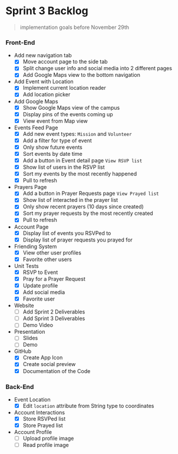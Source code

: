 <!-- @format -->

# Sprint 3 Backlog

> implementation goals before November 29th

### Front-End

- Add new navigation tab
  - [x] Move account page to the side tab
  - [x] Split change user info and social media into 2 different pages
  - [x] Add Google Maps view to the bottom navigation
- Add Event with Location
  - [x] Implement current location reader
  - [x] Add location picker
- Add Google Maps
  - [x] Show Google Maps view of the campus
  - [x] Display pins of the events coming up
  - [x] View event from Map view
- Events Feed Page
  - [x] Add new event types: `Mission` and `Volunteer`
  - [x] Add a filter for type of event
  - [x] Only show future events
  - [x] Sort events by date time
  - [x] Add a button in Event detail page `View RSVP list`
  - [x] Show list of users in the RSVP list
  - [x] Sort my events by the most recently happened
  - [x] Pull to refresh
- Prayers Page
  - [x] Add a button in Prayer Requests page `View Prayed list`
  - [x] Show list of interacted in the prayer list
  - [x] Only show recent prayers (10 days since created)
  - [x] Sort my prayer requests by the most recently created
  - [x] Pull to refresh
- Account Page
  - [x] Display list of events you RSVPed to
  - [x] Display list of prayer requests you prayed for
- Friending System
  - [x] View other user profiles
  - [x] Favorite other users
- Unit Tests
  - [x] RSVP to Event
  - [x] Pray for a Prayer Request
  - [x] Update profile
  - [x] Add social media
  - [x] Favorite user
- Website
  - [ ] Add Sprint 2 Deliverables
  - [ ] Add Sprint 3 Deliverables
  - [ ] Demo Video
- Presentation
  - [ ] Slides
  - [ ] Demo
- GitHub
  - [x] Create App Icon
  - [x] Create social preview
  - [x] Documentation of the Code

### Back-End

- Event Location
  - [x] Edit `location` attribute from String type to coordinates
- Account Interactions
  - [x] Store RSVPed list
  - [x] Store Prayed list
- Account Profile
  - [ ] Upload profile image
  - [ ] Read profile image
